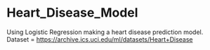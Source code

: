 # Heart_Disease_Model
Using Logistic Regression making a heart disease prediction model. <br/>
Dataset = https://archive.ics.uci.edu/ml/datasets/Heart+Disease
